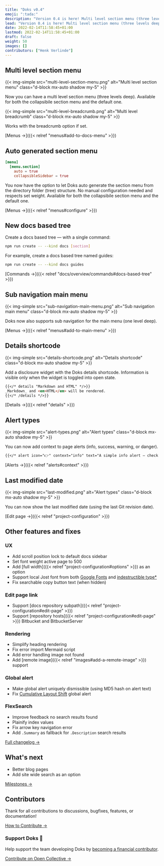 ```yaml
---
title: "Doks v0.4"
emoji: ":tada:"
description: "Version 0.4 is here! Multi level section menu (three levels deep), auto generated section menu, new docs based tree — with a single command, sub navigation main menu (one level deep), and more."
lead: "Version 0.4 is here! Multi level section menu (three levels deep), auto generated section menu, new docs based tree — with a single command, sub navigation main menu (one level deep), and more."
date: 2022-02-14T11:58:45+01:00
lastmod: 2022-02-14T11:58:45+01:00
draft: false
weight: 50
images: []
contributors: ["Henk Verlinde"]
---
```


## Multi level section menu

{{< img-simple src="multi-level-section-menu.png" alt="Multi level section menu" class="d-block mx-auto shadow my-5" >}}

Now you can have a multi level section menu (three levels deep). Available for both the collapsibile section menu and the default one.

{{< img-simple src="multi-level-breadcrumb.png" alt="Multi level breadcrumb" class="d-block mx-auto shadow my-5" >}}

Works with the breadcrumb option if set.

[Menus →]({{< relref "menus#add-to-docs-menu" >}})

## Auto generated section menu

```toml
[menu]
  [menu.section]
    auto = true
    collapsibleSidebar = true
```

You now have the option to let Doks auto generate the section menu from the directory folder (tree) structure. No manual configuration needed and respects set weight. Available for both the collapsibile section menu and the default one.

[Menus →]({{< relref "menus#configure" >}})

## New docs based tree

Create a docs based tree — with a single command:

```bash
npm run create -- --kind docs [section]
```

For example, create a docs based tree named guides:

```bash
npm run create -- --kind docs guides
```

[Commands →]({{< relref "docs/overview/commands#docs-based-tree" >}})

## Sub navigation main menu

{{< img-simple src="sub-navigation-main-menu.png" alt="Sub navigation main menu" class="d-block mx-auto shadow my-5" >}}

Doks now also supports sub navigation for the main menu (one level deep).

[Menus →]({{< relref "menus#add-to-main-menu" >}})

## Details shortcode

{{< img-simple src="details-shortcode.png" alt="Details shortcode" class="d-block mx-auto shadow my-5" >}}

Add a disclosure widget with the Doks details shortcode. Information is visible only when the widget is toggled into open state.

```md
{{</* details "Markdown and HTML" */>}}
_Markdown_ and <em>HTML</em> will be rendered.
{{</* /details */>}}
```

[Details →]({{< relref "details" >}})

## Alert types

{{< img-simple src="alert-types.png" alt="Alert types" class="d-block mx-auto shadow my-5" >}}

You can now add context to page alerts (info, success, warning, or danger).

```md
{{</* alert icon="👉" context="info" text="A simple info alert — check it out!" /*/>}}
```

[Alerts →]({{< relref "alerts#context" >}})

## Last modified date

{{< img-simple src="last-modified.png" alt="Alert types" class="d-block mx-auto shadow my-5" >}}

You can now show the last modified date (using the last Git revision date).

[Edit page →]({{< relref "project-configuration" >}})

## Other features and fixes

### UX

- Add scroll position lock to default docs sidebar
- Set font weight active page to 500
- Add [full width]({{< relref "project-configuration#options" >}}) as an option
- Support local Jost font from both [Google Fonts](https://fonts.google.com/specimen/Jost) and [indestructible type*](https://indestructibletype.com/Jost.html)
- Fix searchable copy button text (when hidden)

### Edit page link

- Support [docs repository subpath]({{< relref "project-configuration#edit-page" >}})
- Support [repository hosts]({{< relref "project-configuration#edit-page" >}}) Bitbucket and BitbucketServer

### Rendering

- Simplify heading rendering
- Fix error import Mermaid script
- Add error handling image not found
- Add [remote image]({{< relref "images#add-a-remote-image" >}}) support

### Global alert

- Make global alert uniquely dismissible (using MD5 hash on alert text)
- Fix [Cumulative Layout Shift](https://web.dev/cls/) global alert

### FlexSearch

- Improve feedback no search results found
- Plainify index values
- Fix arrow key navigation error
- Add `.Summary` as fallback for `.Description` search results

[Full changelog →](https://github.com/h-enk/doks/blob/master/CHANGELOG.md)

## What's next

- Better blog pages
- Add site wide search as an option

[Milestones →](https://github.com/h-enk/doks/milestones)

## Contributors

Thank for all contributions to discussions, bugfixes, features, or documentation!

[How to Contribute →](/docs/contributing/how-to-contribute/)

### Support Doks :green_heart:

Help support the team developing Doks by [becoming a financial contributor](/docs/contributing/financial-contributions/).

[Contribute on Open Collective →](https://opencollective.com/doks)
